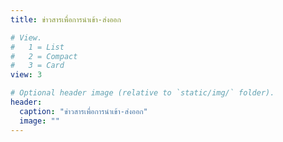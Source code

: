 ```yaml
---
title: ข่าวสารเพื่อการนำเข้า-ส่งออก

# View.
#   1 = List
#   2 = Compact
#   3 = Card
view: 3

# Optional header image (relative to `static/img/` folder).
header:
  caption: "ข่าวสารเพื่อการนำเข้า-ส่งออก"
  image: ""
---
```

